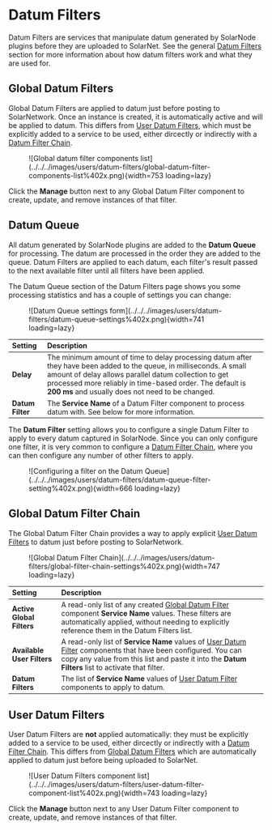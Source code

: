 # Datum Filters

Datum Filters are services that manipulate datum generated by SolarNode plugins before they
are uploaded to SolarNet. See the general [Datum Filters](../../datum-filters/index.md) section
for more information about how datum filters work and what they are used for.

## Global Datum Filters

Global Datum Filters are applied to datum just before posting to SolarNetwork. Once an instance is
created, it is automatically active and will be applied to datum. This differs from [User Datum
Filters](#user-datum-filters), which must be explicitly added to a service to be used, either
dircectly or indirectly with a [Datum Filter Chain](../../datum-filters/chain.md).

<figure markdown>
  ![Global datum filter components list](../../../images/users/datum-filters/global-datum-filter-components-list%402x.png){width=753 loading=lazy}
</figure>

Click the **Manage** button next to any Global Datum Filter component to create, update, and remove
instances of that filter.

## Datum Queue

All datum generated by SolarNode plugins are added to the **Datum Queue** for processing. The datum
are processed in the order they are added to the queue. Datum Filters are applied to each datum,
each filter's result passed to the next available filter until all filters have been applied.

The Datum Queue section of the Datum Filters page shows you some processing statistics and
has a couple of settings you can change:

<figure markdown>
  ![Datum Queue settings form](../../../images/users/datum-filters/datum-queue-settings%402x.png){width=741 loading=lazy}
</figure>

| Setting | Description |
|:--------|:------------|
| **Delay** | The minimum amount of time to delay processing datum after they have been added to the queue, in milliseconds. A small amount of delay allows parallel datum collection to get processed more reliably in time-based order. The default is **200 ms** and usually does not need to be changed. |
| **Datum Filter** | The **Service Name** of a Datum Filter component to process datum with. See below for more information. |

The **Datum Filter** setting allows you to configure a single Datum Filter to apply to every datum
captured in SolarNode. Since you can only configure one filter, it is very common to configure a
[Datum Filter Chain](../../datum-filters/chain.md), where you can then configure any number of other filters
to apply.

<figure markdown>
  ![Configuring a filter on the Datum Queue](../../../images/users/datum-filters/datum-queue-filter-setting%402x.png){width=666 loading=lazy}
</figure>

## Global Datum Filter Chain

The Global Datum Filter Chain provides a way to apply explicit [User Datum Filters](#user-datum-filters)
to datum just before posting to SolarNetwork.

<figure markdown>
  ![Global Datum Filter Chain](../../../images/users/datum-filters/global-filter-chain-settings%402x.png){width=747 loading=lazy}
</figure>

| Setting | Description |
|:--------|:------------|
| **Active Global Filters** | A read-only list of any created [Global Datum Filter](#global-datum-filters) component **Service Name** values. These filters are automatically applied, without needing to explicitly reference them in the Datum Filters list. |
| **Available User Filters** | A read-only list of **Service Name** values of [User Datum Filter](#user-datum-filters) components that have been configured. You can copy any value from this list and paste it into the **Datum Filters** list to activate that filter. |
| **Datum Filters** | The list of **Service Name** values of [User Datum Filter](#user-datum-filters) components to apply to datum. |

## User Datum Filters

User Datum Filters are **not** applied automatically: they must be explicitly added to a service to
be used, either dircectly or indirectly with a [Datum Filter Chain](../../datum-filters/chain.md).
This differs from [Global Datum Filters](#global-datum-filters) which are automatically applied to
datum just before being uploaded to SolarNet.

<figure markdown>
  ![User Datum Filters component list](../../../images/users/datum-filters/user-datum-filter-component-list%402x.png){width=743 loading=lazy}
</figure>

Click the **Manage** button next to any User Datum Filter component to create, update, and remove
instances of that filter.
